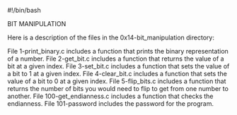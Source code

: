 #!/bin/bash

BIT MANIPULATION

Here is a description of the files in the 0x14-bit_manipulation directory:

File 1-print_binary.c includes a function that prints the binary representation of a number.
File 2-get_bit.c includes  a function that returns the value of a bit at a given index.
File 3-set_bit.c includes a function that sets the value of a bit to 1 at a given index.
File 4-clear_bit.c includes a function that sets the value of a bit to 0 at a given index.
File 5-flip_bits.c includes a function that returns the number of bits you would need to flip to get from one number to another.
File 100-get_endianness.c includes a function that checks the endianness.
File 101-password includes the password for the program.